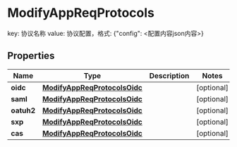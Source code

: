 

# ModifyAppReqProtocols

key: 协议名称 value: 协议配置，格式: {\"config\": <配置内容json内容>}

## Properties

| Name | Type | Description | Notes |
|------------ | ------------- | ------------- | -------------|
|**oidc** | [**ModifyAppReqProtocolsOidc**](ModifyAppReqProtocolsOidc.md) |  |  [optional] |
|**saml** | [**ModifyAppReqProtocolsOidc**](ModifyAppReqProtocolsOidc.md) |  |  [optional] |
|**oatuh2** | [**ModifyAppReqProtocolsOidc**](ModifyAppReqProtocolsOidc.md) |  |  [optional] |
|**sxp** | [**ModifyAppReqProtocolsOidc**](ModifyAppReqProtocolsOidc.md) |  |  [optional] |
|**cas** | [**ModifyAppReqProtocolsOidc**](ModifyAppReqProtocolsOidc.md) |  |  [optional] |



